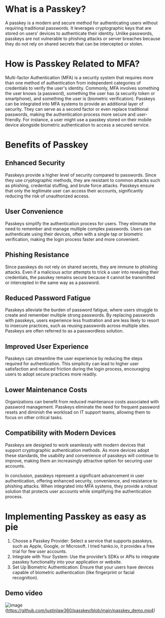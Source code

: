 # What is a Passkey?
A passkey is a modern and secure method for authenticating users without requiring traditional passwords. It leverages cryptographic keys that are stored on users' devices to authenticate their identity. Unlike passwords, passkeys are not vulnerable to phishing attacks or server breaches because they do not rely on shared secrets that can be intercepted or stolen.

# How is Passkey Related to MFA?
Multi-factor Authentication (MFA) is a security system that requires more than one method of authentication from independent categories of credentials to verify the user's identity. Commonly, MFA involves something the user knows (a password), something the user has (a security token or smartphone), and something the user is (biometric verification).
Passkeys can be integrated into MFA systems to provide an additional layer of security. They can serve as a second factor or even replace traditional passwords, making the authentication process more secure and user-friendly. For instance, a user might use a passkey stored on their mobile device alongside biometric authentication to access a secured service.

# Benefits of Passkey
## Enhanced Security
Passkeys provide a higher level of security compared to passwords. Since they use cryptographic methods, they are resistant to common attacks such as phishing, credential stuffing, and brute force attacks. Passkeys ensure that only the legitimate user can access their accounts, significantly reducing the risk of unauthorized access.

## User Convenience
Passkeys simplify the authentication process for users. They eliminate the need to remember and manage multiple complex passwords. Users can authenticate using their devices, often with a single tap or biometric verification, making the login process faster and more convenient.
## Phishing Resistance
Since passkeys do not rely on shared secrets, they are immune to phishing attacks. Even if a malicious actor attempts to trick a user into revealing their credentials, the passkey remains secure because it cannot be transmitted or intercepted in the same way as a password.

## Reduced Password Fatigue
Passkeys alleviate the burden of password fatigue, where users struggle to create and remember multiple strong passwords. By replacing passwords with passkeys, users experience less frustration and are less likely to resort to insecure practices, such as reusing passwords across multiple sites.  Passkeys are often referred to as a passwordless solution.

## Improved User Experience
Passkeys can streamline the user experience by reducing the steps required for authentication. This simplicity can lead to higher user satisfaction and reduced friction during the login process, encouraging users to adopt secure practices more readily.

## Lower Maintenance Costs
Organizations can benefit from reduced maintenance costs associated with password management. Passkeys eliminate the need for frequent password resets and diminish the workload on IT support teams, allowing them to focus on other critical tasks.

## Compatibility with Modern Devices
Passkeys are designed to work seamlessly with modern devices that support cryptographic authentication methods. As more devices adopt these standards, the usability and convenience of passkeys will continue to improve, making them an increasingly attractive option for securing user accounts.

In conclusion, passkeys represent a significant advancement in user authentication, offering enhanced security, convenience, and resistance to phishing attacks. When integrated into MFA systems, they provide a robust solution that protects user accounts while simplifying the authentication process.

# Implementing Passkey as easy as pie
1.	Choose a Passkey Provider: Select a service that supports passkeys, such as Apple, Google, or Microsoft.  I tried hanko.io, it provides a free trial for few user accounts.
2.	Integrate with Your System: Use the provider’s SDKs or APIs to integrate passkey functionality into your application or website.
3.	Set Up Biometric Authentication: Ensure that your users have devices capable of biometric authentication (like fingerprint or facial recognition).

## Demo video
![image](https://github.com/user-attachments/assets/95a05a42-b5d2-4fb1-905e-d4439a184dce)
(https://github.com/justinlaw360/passkey/blob/main/passkey_demo.mp4)

